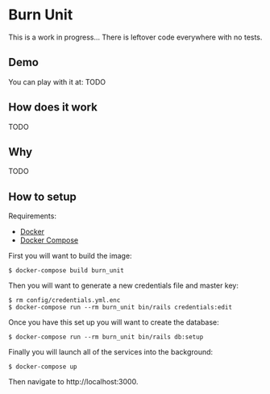 # Burn Unit

This is a work in progress... There is leftover code everywhere with no tests.

## Demo

You can play with it at: TODO

## How does it work

TODO

## Why

TODO

## How to setup

Requirements:

- [Docker](https://docs.docker.com/get-docker)
- [Docker Compose](https://docs.docker.com/compose/install)

First you will want to build the image:

```console
$ docker-compose build burn_unit
```

Then you will want to generate a new credentials file and master key:

```console
$ rm config/credentials.yml.enc
$ docker-compose run --rm burn_unit bin/rails credentials:edit
```

Once you have this set up you will want to create the database:

```console
$ docker-compose run --rm burn_unit bin/rails db:setup
```

Finally you will launch all of the services into the background:

```console
$ docker-compose up
```

Then navigate to http://localhost:3000.
